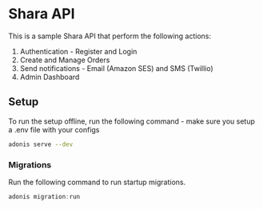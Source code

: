 # Shara API

This is a sample Shara API that perform the following actions: 

1. Authentication - Register and Login
2. Create and Manage Orders
3. Send notifications - Email (Amazon SES) and SMS (Twillio)
4. Admin Dashboard

## Setup

To run the setup offline, run the following command - make sure you setup a .env file with your configs

```bash
adonis serve --dev
```

### Migrations

Run the following command to run startup migrations.

```js
adonis migration:run
```

